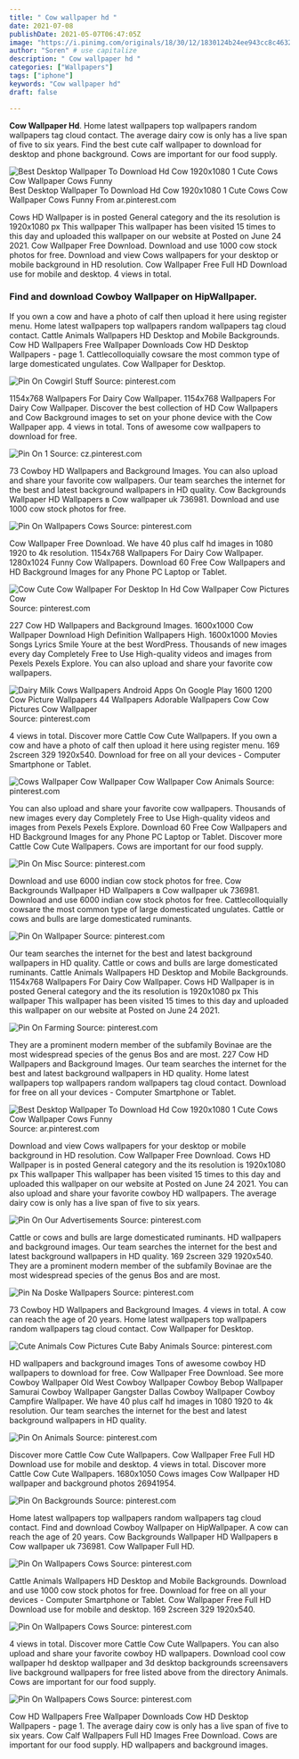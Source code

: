```yaml
---
title: " Cow wallpaper hd "
date: 2021-07-08
publishDate: 2021-05-07T06:47:05Z
image: "https://i.pinimg.com/originals/18/30/12/1830124b24ee943cc8c4632bd5b5b838.jpg"
author: "Soren" # use capitalize
description: " Cow wallpaper hd "
categories: ["Wallpapers"]
tags: ["iphone"]
keywords: "Cow wallpaper hd"
draft: false

---
```



**Cow Wallpaper Hd**. Home latest wallpapers top wallpapers random wallpapers tag cloud contact. The average dairy cow is only has a live span of five to six years. Find the best cute calf wallpaper to download for desktop and phone background. Cows are important for our food supply.

![Best Desktop Wallpaper To Download Hd Cow 1920x1080 1 Cute Cows Cow Wallpaper Cows Funny](https://i.pinimg.com/originals/d3/e3/60/d3e36059a949a617aef4bea35cd4d818.jpg "Best Desktop Wallpaper To Download Hd Cow 1920x1080 1 Cute Cows Cow Wallpaper Cows Funny")
Best Desktop Wallpaper To Download Hd Cow 1920x1080 1 Cute Cows Cow Wallpaper Cows Funny From ar.pinterest.com


Cows HD Wallpaper is in posted General category and the its resolution is 1920x1080 px This wallpaper This wallpaper has been visited 15 times to this day and uploaded this wallpaper on our website at Posted on June 24 2021. Cow Wallpaper Free Download. Download and use 1000 cow stock photos for free. Download and view Cows wallpapers for your desktop or mobile background in HD resolution. Cow Wallpaper Free Full HD Download use for mobile and desktop. 4 views in total.

### Find and download Cowboy Wallpaper on HipWallpaper.

If you own a cow and have a photo of calf then upload it here using register menu. Home latest wallpapers top wallpapers random wallpapers tag cloud contact. Cattle Animals Wallpapers HD Desktop and Mobile Backgrounds. Cow HD Wallpapers Free Wallpaper Downloads Cow HD Desktop Wallpapers - page 1. Cattlecolloquially cowsare the most common type of large domesticated ungulates. Cow Wallpaper for Desktop.


![Pin On Cowgirl Stuff](https://i.pinimg.com/originals/a8/8c/bf/a88cbffe25aaff36559c8954f864bb29.jpg "Pin On Cowgirl Stuff")
Source: pinterest.com

1154x768 Wallpapers For Dairy Cow Wallpaper. 1154x768 Wallpapers For Dairy Cow Wallpaper. Discover the best collection of HD Cow Wallpapers and Cow Background images to set on your phone device with the Cow Wallpaper app. 4 views in total. Tons of awesome cow wallpapers to download for free.

![Pin On 1](https://i.pinimg.com/originals/cf/81/fe/cf81fe0741ec5ae4eb9ab1ff86037ef8.jpg "Pin On 1")
Source: cz.pinterest.com

73 Cowboy HD Wallpapers and Background Images. You can also upload and share your favorite cow wallpapers. Our team searches the internet for the best and latest background wallpapers in HD quality. Cow Backgrounds Wallpaper HD Wallpapers в Cow wallpaper uk 736981. Download and use 1000 cow stock photos for free.

![Pin On Wallpapers Cows](https://i.pinimg.com/originals/a3/9b/23/a39b23733f457fb3870c4f1564fc5f62.jpg "Pin On Wallpapers Cows")
Source: pinterest.com

Cow Wallpaper Free Download. We have 40 plus calf hd images in 1080 1920 to 4k resolution. 1154x768 Wallpapers For Dairy Cow Wallpaper. 1280x1024 Funny Cow Wallpapers. Download 60 Free Cow Wallpapers and HD Background Images for any Phone PC Laptop or Tablet.

![Cow Cute Cow Wallpaper For Desktop In Hd Cow Wallpaper Cow Pictures Cow](https://i.pinimg.com/originals/0e/c4/31/0ec431bc6e281457e3cf32f184a1853f.jpg "Cow Cute Cow Wallpaper For Desktop In Hd Cow Wallpaper Cow Pictures Cow")
Source: pinterest.com

227 Cow HD Wallpapers and Background Images. 1600x1000 Cow Wallpaper Download High Definition Wallpapers High. 1600x1000 Movies Songs Lyrics Smile Youre at the best WordPress. Thousands of new images every day Completely Free to Use High-quality videos and images from Pexels Pexels Explore. You can also upload and share your favorite cow wallpapers.

![Dairy Milk Cows Wallpapers Android Apps On Google Play 1600 1200 Cow Picture Wallpapers 44 Wallpapers Adorable Wallpapers Cow Cow Pictures Cow Wallpaper](https://i.pinimg.com/originals/e5/7d/74/e57d745dfb65f48f8a78aa55976c3f08.jpg "Dairy Milk Cows Wallpapers Android Apps On Google Play 1600 1200 Cow Picture Wallpapers 44 Wallpapers Adorable Wallpapers Cow Cow Pictures Cow Wallpaper")
Source: pinterest.com

4 views in total. Discover more Cattle Cow Cute Wallpapers. If you own a cow and have a photo of calf then upload it here using register menu. 169 2screen 329 1920x540. Download for free on all your devices - Computer Smartphone or Tablet.

![Cows Wallpaper Cow Wallpaper Cow Wallpaper Cow Animals](https://i.pinimg.com/originals/d7/8a/4d/d78a4d2f099a3a8c6769bbcf8062daf2.jpg "Cows Wallpaper Cow Wallpaper Cow Wallpaper Cow Animals")
Source: pinterest.com

You can also upload and share your favorite cow wallpapers. Thousands of new images every day Completely Free to Use High-quality videos and images from Pexels Pexels Explore. Download 60 Free Cow Wallpapers and HD Background Images for any Phone PC Laptop or Tablet. Discover more Cattle Cow Cute Wallpapers. Cows are important for our food supply.

![Pin On Misc](https://i.pinimg.com/originals/d4/50/72/d45072dfc32b893b326e942175479733.jpg "Pin On Misc")
Source: pinterest.com

Download and use 6000 indian cow stock photos for free. Cow Backgrounds Wallpaper HD Wallpapers в Cow wallpaper uk 736981. Download and use 6000 indian cow stock photos for free. Cattlecolloquially cowsare the most common type of large domesticated ungulates. Cattle or cows and bulls are large domesticated ruminants.

![Pin On Wallpaper](https://i.pinimg.com/originals/a0/4b/ea/a04beab6afa8ba8d6d1ec58ee9c8150b.jpg "Pin On Wallpaper")
Source: pinterest.com

Our team searches the internet for the best and latest background wallpapers in HD quality. Cattle or cows and bulls are large domesticated ruminants. Cattle Animals Wallpapers HD Desktop and Mobile Backgrounds. 1154x768 Wallpapers For Dairy Cow Wallpaper. Cows HD Wallpaper is in posted General category and the its resolution is 1920x1080 px This wallpaper This wallpaper has been visited 15 times to this day and uploaded this wallpaper on our website at Posted on June 24 2021.

![Pin On Farming](https://i.pinimg.com/originals/2a/46/0d/2a460d249487153bd4cad97742fdacd7.jpg "Pin On Farming")
Source: pinterest.com

They are a prominent modern member of the subfamily Bovinae are the most widespread species of the genus Bos and are most. 227 Cow HD Wallpapers and Background Images. Our team searches the internet for the best and latest background wallpapers in HD quality. Home latest wallpapers top wallpapers random wallpapers tag cloud contact. Download for free on all your devices - Computer Smartphone or Tablet.

![Best Desktop Wallpaper To Download Hd Cow 1920x1080 1 Cute Cows Cow Wallpaper Cows Funny](https://i.pinimg.com/originals/d3/e3/60/d3e36059a949a617aef4bea35cd4d818.jpg "Best Desktop Wallpaper To Download Hd Cow 1920x1080 1 Cute Cows Cow Wallpaper Cows Funny")
Source: ar.pinterest.com

Download and view Cows wallpapers for your desktop or mobile background in HD resolution. Cow Wallpaper Free Download. Cows HD Wallpaper is in posted General category and the its resolution is 1920x1080 px This wallpaper This wallpaper has been visited 15 times to this day and uploaded this wallpaper on our website at Posted on June 24 2021. You can also upload and share your favorite cowboy HD wallpapers. The average dairy cow is only has a live span of five to six years.

![Pin On Our Advertisements](https://i.pinimg.com/originals/ba/d3/0f/bad30f5d070097f86dad51231251f273.jpg "Pin On Our Advertisements")
Source: pinterest.com

Cattle or cows and bulls are large domesticated ruminants. HD wallpapers and background images. Our team searches the internet for the best and latest background wallpapers in HD quality. 169 2screen 329 1920x540. They are a prominent modern member of the subfamily Bovinae are the most widespread species of the genus Bos and are most.

![Pin Na Doske Wallpapers](https://i.pinimg.com/originals/dc/b0/11/dcb0119e9128033f17a17917147e9f47.jpg "Pin Na Doske Wallpapers")
Source: pinterest.com

73 Cowboy HD Wallpapers and Background Images. 4 views in total. A cow can reach the age of 20 years. Home latest wallpapers top wallpapers random wallpapers tag cloud contact. Cow Wallpaper for Desktop.

![Cute Animals Cow Pictures Cute Baby Animals](https://i.pinimg.com/originals/69/62/b6/6962b66d77a5f253321d53bf36e14fcd.jpg "Cute Animals Cow Pictures Cute Baby Animals")
Source: pinterest.com

HD wallpapers and background images Tons of awesome cowboy HD wallpapers to download for free. Cow Wallpaper Free Download. See more Cowboy Wallpaper Old West Cowboy Wallpaper Cowboy Bebop Wallpaper Samurai Cowboy Wallpaper Gangster Dallas Cowboy Wallpaper Cowboy Campfire Wallpaper. We have 40 plus calf hd images in 1080 1920 to 4k resolution. Our team searches the internet for the best and latest background wallpapers in HD quality.

![Pin On Animals](https://i.pinimg.com/originals/a3/a0/9e/a3a09e6661b8f2cc1a17316d8a6b7615.jpg "Pin On Animals")
Source: pinterest.com

Discover more Cattle Cow Cute Wallpapers. Cow Wallpaper Free Full HD Download use for mobile and desktop. 4 views in total. Discover more Cattle Cow Cute Wallpapers. 1680x1050 Cows images Cow Wallpaper HD wallpaper and background photos 26941954.

![Pin On Backgrounds](https://i.pinimg.com/236x/6b/1e/2f/6b1e2fe4b9f4d5b5cc699f6f4955b4b9.jpg "Pin On Backgrounds")
Source: pinterest.com

Home latest wallpapers top wallpapers random wallpapers tag cloud contact. Find and download Cowboy Wallpaper on HipWallpaper. A cow can reach the age of 20 years. Cow Backgrounds Wallpaper HD Wallpapers в Cow wallpaper uk 736981. Cow Wallpaper Full HD.

![Pin On Wallpapers Cows](https://i.pinimg.com/originals/1a/21/d7/1a21d77c685576bb3198c020c9d1c13c.jpg "Pin On Wallpapers Cows")
Source: pinterest.com

Cattle Animals Wallpapers HD Desktop and Mobile Backgrounds. Download and use 1000 cow stock photos for free. Download for free on all your devices - Computer Smartphone or Tablet. Cow Wallpaper Free Full HD Download use for mobile and desktop. 169 2screen 329 1920x540.

![Pin On Wallpapers Cows](https://i.pinimg.com/originals/23/89/84/238984c94f46218b41e1fcf4ca16654c.jpg "Pin On Wallpapers Cows")
Source: pinterest.com

4 views in total. Discover more Cattle Cow Cute Wallpapers. You can also upload and share your favorite cowboy HD wallpapers. Download cool cow wallpaper hd desktop wallpaper and 3d desktop backgrounds screensavers live background wallpapers for free listed above from the directory Animals. Cows are important for our food supply.

![Pin On Wallpapers Cows](https://i.pinimg.com/originals/18/30/12/1830124b24ee943cc8c4632bd5b5b838.jpg "Pin On Wallpapers Cows")
Source: pinterest.com

Cow HD Wallpapers Free Wallpaper Downloads Cow HD Desktop Wallpapers - page 1. The average dairy cow is only has a live span of five to six years. Cow Calf Wallpapers Full HD Images Free Download. Cows are important for our food supply. HD wallpapers and background images.

